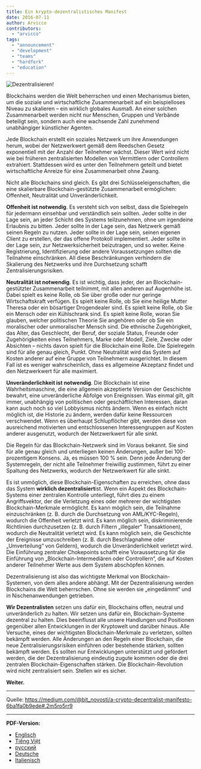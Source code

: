 ```yaml
---
title: Ein krypto-dezentralistisches Manifest
date: 2016-07-11
author: Arvicco
contributors:
  - "arvicco"
tags:
  - "announcement"
  - "development"
  - "teams"
  - "hardfork"
  - "education"
---
```


![Dezentralisieren!](./1gMu8qJtr2NeEuuGzvsfcnw.png)

Blockchains werden die Welt beherrschen und einen Mechanismus bieten, um die soziale und wirtschaftliche Zusammenarbeit auf ein beispielloses Niveau zu skalieren – ein wirklich globales Ausmaß. An einer solchen Zusammenarbeit werden nicht nur Menschen, Gruppen und Verbände beteiligt sein, sondern auch eine wachsende Zahl zunehmend unabhängiger künstlicher Agenten.

Jede Blockchain erstellt ein soziales Netzwerk um ihre Anwendungen herum, wobei der Netzwerkwert gemäß dem Reedschen Gesetz exponentiell mit der Anzahl der Teilnehmer wächst. Dieser Wert wird nicht wie bei früheren zentralisierten Modellen von Vermittlern oder Controllern extrahiert. Stattdessen wird es unter den Teilnehmern geteilt und bietet wirtschaftliche Anreize für eine Zusammenarbeit ohne Zwang.

Nicht alle Blockchains sind gleich. Es gibt drei Schlüsseleigenschaften, die eine skalierbare Blockchain-gestützte Zusammenarbeit ermöglichen: Offenheit, Neutralität und Unveränderlichkeit.

**Offenheit ist notwendig**. Es versteht sich von selbst, dass die Spielregeln für jedermann einsehbar und verständlich sein sollten. Jeder sollte in der Lage sein, an jeder Schicht des Systems teilzunehmen, ohne um irgendeine Erlaubnis zu bitten. Jeder sollte in der Lage sein, das Netzwerk gemäß seinen Regeln zu nutzen. Jeder sollte in der Lage sein, seinen eigenen Client zu erstellen, der das offene Protokoll implementiert. Jeder sollte in der Lage sein, zur Netzwerksicherheit beizutragen, und so weiter. Keine Registrierung, Identifizierung oder andere Voraussetzungen sollten die Teilnahme einschränken. All diese Beschränkungen verhindern die Skalierung des Netzwerks und ihre Durchsetzung schafft Zentralisierungsrisiken.

**Neutralität ist notwendig**. Es ist wichtig, dass jeder, der an Blockchain-gestützter Zusammenarbeit teilnimmt, mit allen anderen auf Augenhöhe ist. Dabei spielt es keine Rolle, ob Sie über große oder nur geringe Wirtschaftskraft verfügen. Es spielt keine Rolle, ob Sie eine heilige Mutter Theresa oder ein bösartiger Drogendealer sind. Es spielt keine Rolle, ob Sie ein Mensch oder ein Kühlschrank sind. Es spielt keine Rolle, woran Sie glauben, welcher politischen Theorie Sie angehören oder ob Sie ein moralischer oder unmoralischer Mensch sind. Die ethnische Zugehörigkeit, das Alter, das Geschlecht, der Beruf, der soziale Status, Freunde oder Zugehörigkeiten eines Teilnehmers, Marke oder Modell, Ziele, Zwecke oder Absichten – nichts davon spielt für die Blockchain eine Rolle. Die Spielregeln sind für alle genau gleich, Punkt. Ohne Neutralität wird das System auf Kosten anderer auf eine Gruppe von Teilnehmern ausgerichtet. In diesem Fall ist es weniger wahrscheinlich, dass es allgemeine Akzeptanz findet und den Netzwerkwert für alle maximiert.

**Unveränderlichkeit ist notwendig**. Die Blockchain ist eine Wahrheitsmaschine, die eine allgemein akzeptierte Version der Geschichte bewahrt, eine unveränderliche Abfolge von Ereignissen. Was einmal gilt, gilt immer, unabhängig von politischen oder geschäftlichen Interessen, daran kann auch noch so viel Lobbyismus nichts ändern. Wenn es einfach nicht möglich ist, die Historie zu ändern, werden dafür keine Ressourcen verschwendet. Wenn es überhaupt Schlupflöcher gibt, werden diese von ausreichend motivierten und entschlossenen Interessengruppen auf Kosten anderer ausgenutzt, wodurch der Netzwerkwert für alle sinkt.

Die Regeln für das Blockchain-Netzwerk sind im Voraus bekannt. Sie sind für alle genau gleich und unterliegen keinen Änderungen, außer bei 100-prozentigem Konsens. Ja, es müssen 100 % sein. Denn jede Änderung der Systemregeln, der nicht alle Teilnehmer freiwillig zustimmen, führt zu einer Spaltung des Netzwerks, wodurch der Netzwerkwert für alle sinkt.

Es ist unmöglich, diese Blockchain-Eigenschaften zu erreichen, ohne dass das System **wirklich dezentralisiert**ist. Wenn ein Aspekt des Blockchain-Systems einer zentralen Kontrolle unterliegt, führt dies zu einem Angriffsvektor, der die Verletzung eines oder mehrerer der wichtigsten Blockchain-Merkmale ermöglicht. Es kann möglich sein, die Teilnahme einzuschränken (z. B. durch die Durchsetzung von AML/KYC-Regeln), wodurch die Offenheit verletzt wird. Es kann möglich sein, diskriminierende Richtlinien durchzusetzen (z. B. durch Filtern „illegaler“ Transaktionen), wodurch die Neutralität verletzt wird. Es kann möglich sein, die Geschichte der Ereignisse umzuschreiben (z. B. durch Beschlagnahme oder „Umverteilung“ von Geldern), wodurch die Unveränderlichkeit verletzt wird. Die Einführung zentraler Chokepoints schafft eine Voraussetzung für die Einführung von „Blockchain-Intermediären oder Controllern“, die auf Kosten anderer Teilnehmer Werte aus dem System abschöpfen können.

Dezentralisierung ist also das wichtigste Merkmal von Blockchain-Systemen, von dem alles andere abhängt. Mit der Dezentralisierung werden Blockchains die Welt beherrschen. Ohne sie werden sie „eingedämmt“ und in Nischenanwendungen getrieben.

**Wir Dezentralisten** setzen uns dafür ein, Blockchains offen, neutral und unveränderlich zu halten. Wir setzen uns dafür ein, Blockchain-Systeme dezentral zu halten. Dies beeinflusst alle unsere Handlungen und Positionen gegenüber allen Entwicklungen in der Kryptowelt und darüber hinaus. Alle Versuche, eines der wichtigsten Blockchain-Merkmale zu verletzen, sollten bekämpft werden. Alle Änderungen an den Regeln einer Blockchain, die neue Zentralisierungsrisiken einführen oder bestehende stärken, sollten bekämpft werden. Es sollten nur Entwicklungen unterstützt und gefördert werden, die der Dezentralisierung eindeutig zugute kommen oder die drei zentralen Blockchain-Eigenschaften stärken. Die Blockchain-Revolution wird nicht zentralisiert sein. Stellen wir es sicher.

**Weiter.**

---

Quelle: https://medium.com/@bit_novosti/a-crypto-decentralist-manifesto-6ba1fa0b9ede#.2m5ro5rr9

---

**PDF-Version:**

- [Englisch](/A_Crypto-Decentralist_Manifesto.pdf)
- [Tiếng Việt](/A_Crypto-Decentralist_Manifesto_vietnamese.pdf)
- [русский](/A_Crypto-Decentralist_Manifesto_russian.pdf)
- [Deutsche](/A_Crypto-Decentralist_Manifesto_german.pdf)
- [Italienisch](/A_Crypto-Decentralist_Manifesto_italian.pdf)